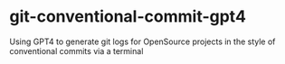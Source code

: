# git-conventional-commit-gpt4
Using GPT4 to generate git logs for OpenSource projects in the style of conventional commits via a terminal
